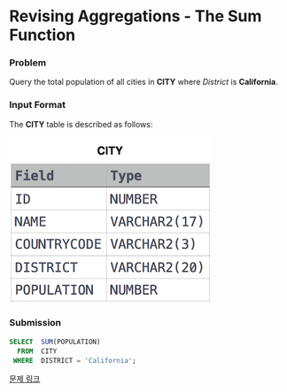 # Revising Aggregations - The Sum Function

### Problem

Query the total population of all cities in **CITY** where *District* is **California**.

### Input Format

The **CITY** table is described as follows:

![image.png](image.png)

### Submission

```sql
SELECT  SUM(POPULATION)
  FROM  CITY
 WHERE  DISTRICT = 'California';
```

[문제 링크](https://www.hackerrank.com/challenges/revising-aggregations-sum/problem?isFullScreen=true)